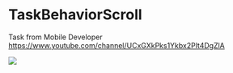 # TaskBehaviorScroll
Task from Mobile Developer
https://www.youtube.com/channel/UCxGXkPks1Ykbx2Plt4DgZlA

![](https://github.com/aleksandr26rus25/TaskBehaviorScroll/blob/master/example_res/gif1557379150092[1].gif)
